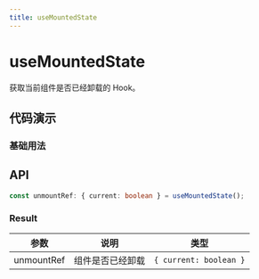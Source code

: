 ```yaml
---
title: useMountedState
---
```


# useMountedState

获取当前组件是否已经卸载的 Hook。

## 代码演示

### 基础用法

<!-- <code src="./demo/demo1.tsx" /> -->

## API

```typescript
const unmountRef: { current: boolean } = useMountedState();
```

### Result

| 参数       | 说明             | 类型                   |
| ---------- | ---------------- | ---------------------- |
| unmountRef | 组件是否已经卸载 | `{ current: boolean }` |
